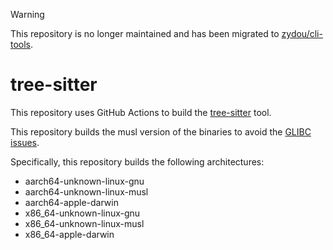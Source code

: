 > [!WARNING]
> This repository is no longer maintained and has been migrated to [zydou/cli-tools](https://github.com/zydou/cli-tools).

# tree-sitter

This repository uses GitHub Actions to build the [tree-sitter](https://github.com/tree-sitter/tree-sitter) tool.

This repository builds the musl version of the binaries to avoid the [GLIBC issues](https://github.com/tree-sitter/tree-sitter/issues/2272).

Specifically, this repository builds the following architectures:

- aarch64-unknown-linux-gnu
- aarch64-unknown-linux-musl
- aarch64-apple-darwin
- x86_64-unknown-linux-gnu
- x86_64-unknown-linux-musl
- x86_64-apple-darwin
